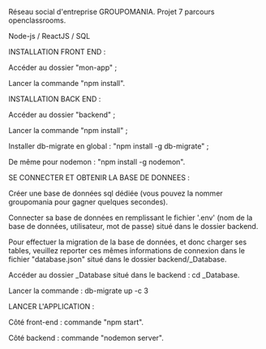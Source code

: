 Réseau social d'entreprise GROUPOMANIA. Projet 7 parcours openclassrooms.

Node-js / ReactJS / SQL


INSTALLATION FRONT END :

Accéder au dossier "mon-app" ;

Lancer la commande "npm install".


INSTALLATION BACK END : 

Accéder au dossier "backend" ;

Lancer la commande "npm install" ;

Installer db-migrate en global : "npm install -g db-migrate" ;

De même pour nodemon : "npm install -g nodemon".


SE CONNECTER ET OBTENIR LA BASE DE DONNEES : 

Créer une base de données sql dédiée (vous pouvez la nommer groupomania pour gagner quelques secondes).

Connecter sa base de données en remplissant le fichier '.env' (nom de la base de données, utilisateur, mot de passe) situé dans le dossier backend.

Pour effectuer la migration de la base de données, et donc charger ses tables, veuillez reporter ces mêmes informations de connexion dans le fichier "database.json" situé dans le dossier backend/_Database.

Accéder au dossier _Database situé dans le backend : cd _Database.

Lancer la commande : db-migrate up -c 3


LANCER L'APPLICATION :

Côté front-end : commande "npm start".

Côté backend : commande "nodemon server".
